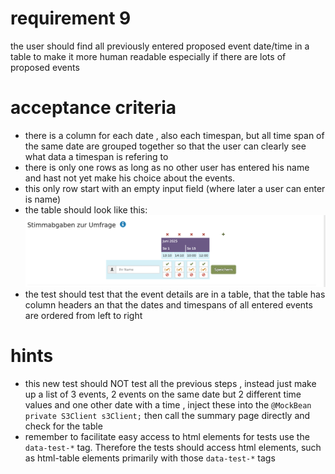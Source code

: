 # requirement 9
 the user should find all previously entered  proposed event date/time in a table to make it more human readable especially if there are lots of proposed events 

# acceptance criteria 
 * there is a column for each date , also each timespan, but all time span of the same date are grouped together so that the user can clearly see what data a timespan is refering to 
 * there is only one rows as long as no other user has entered his name and hast not yet make his choice about the events.
 * this only row start with an empty input field (where later a user can enter is name) 
 * the table should look like this: ![proposed events table](StimmabgabeTabelle.png)
 * the test should test that the event details are in a table, that the table has column headers an that the dates and timespans of all entered events are ordered from left to right
  
# hints 
* this new test should NOT test all the previous steps , instead just make up a list of 3 events, 2 events on the same date but 2 different time values and one other date with a time , inject these into the `@MockBean
    private S3Client s3Client;` then call the summary page directly and check for the table 
* remember to facilitate easy access to html elements for tests use the `data-test-*` tag. Therefore the tests should access html elements, such as html-table elements primarily with those `data-test-*` tags